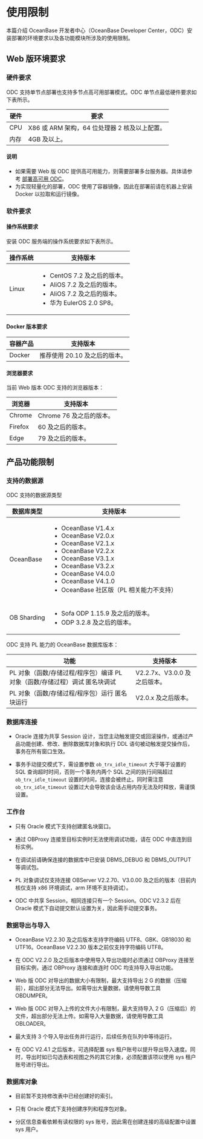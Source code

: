 # 使用限制

本篇介绍 OceanBase 开发者中心（OceanBase Developer Center，ODC）安装部署的环境要求以及各功能模块所涉及的使用限制。

## Web 版环境要求

### 硬件要求

ODC 支持单节点部署也支持多节点高可用部署模式。ODC 单节点最低硬件要求如下表所示。

|硬件|要求|
|------|------|
|CPU|X86 或 ARM 架构，64 位处理器 2 核及以上配置。|
|内存|4GB 及以上。|

<main id="notice" type='explain'>
   <h4>说明</h4>
   <ul>
   <li>如果需要 Web 版 ODC 提供高可用能力，则需要部署多台服务器。具体请参考 <a href="../1600.deployment-guide/400.deploy-the-ha-odc/100.ha-odc-deployment-process.md">部署高可用 ODC</a>。</li>
   <li>为实现轻量化的部署，ODC 使用了容器镜像，因此在部署前请在机器上安装 Docker 以拉取和运行镜像。</li>
   </ul>
</main>

### 软件要求

#### 操作系统要求

安装 ODC 服务端的操作系统要求如下表所示。

|操作系统| 支持版本 |
|----------|--------|
|Linux|<ul><li>CentOS 7.2 及之后的版本。</li><li>AliOS 7.2 及之后的版本。</li><li>AliOS 7.2 及之后的版本。</li><li>华为 EulerOS 2.0 SP8。</li></ul>|

#### Docker 版本要求

|容器产品| 支持版本 |
|----------|--------|
|Docker|推荐使用 20.10 及之后的版本。|

#### 浏览器要求

当前 Web 版本 ODC 支持的浏览器版本：

|   浏览器    |  支持版本|
|----------|---------------------|
| Chrome | Chrome 76 及之后的版本。  |
| Firefox| 60 及之后的版本。|
| Edge| 79 及之后的版本。|

## 产品功能限制

### 支持的数据源

ODC 支持的数据源类型

|  数据库类型  |  支持版本  |
|-----------|-----------|
| OceanBase | <ul><li> OceanBase V1.4.x</li><li> OceanBase V2.0.x</li><li> OceanBase V2.1.x</li><li> OceanBase V2.2.x</li><li> OceanBase V3.1.x</li><li> OceanBase V3.2.x</li>   <li>OceanBase V4.0.0 </li>   <li>OceanBase V4.1.0</li><li>OceanBase 社区版（PL 相关能力不支持）</li></ul>     |
|OB Sharding|<ul><li>Sofa ODP 1.15.9 及之后的版本。</li><li>ODP 3.2.8 及之后的版本。</li></ul>|

ODC 支持 PL 能力的 OceanBase 数据库版本：

|功能  |         支持版本          |
|--------|-----------------------|
| PL 对象（函数/存储过程/程序包）编译 PL 对象（函数/存储过程）调试 匿名块调试 | V2.2.7x、V3.0.0 及之后版本。 |
| PL 对象（函数/存储过程/程序包）运行 匿名块运行| V2.0.x 及之后版本。         |

### 数据库连接

- Oracle 连接为共享 Session 设计，当您主动触发提交或回滚操作，或通过产品功能创建、修改、删除数据库对象和执行 DDL 语句被动触发提交操作后，事务在所有窗口生效。

- 事务手动提交模式下，需设置参数 `ob_trx_idle_timeout` 大于等于设置的 SQL 查询超时时间，否则一个事务内两个 SQL 之间的执行间隔超过 `ob_trx_idle_timeout` 设置的时间，连接会被终止。同时需注意 `ob_trx_idle_timeout` 设置过大会导致该会话占用内存无法及时释放，需谨慎设置。

### 工作台

- 只有 Oracle 模式下支持创建匿名块窗口。

- 通过 OBProxy 连接至目标实例时无法使用调试功能，请在 ODC 中直连到目标实例。

- 在调试前请确保连接的数据库中已安装 DBMS_DEBUG 和 DBMS_OUTPUT 等调试包。

- PL 对象调试仅支持连接 OBServer V2.2.70、V3.0.00 及之后的版本（目前内核仅支持 x86 环境调试，arm 环境不支持调试）。

- ODC 中共享 Session，相同连接只有一个 Session。ODC V2.3.2 后在 Oracle 模式下自动提交默认设置为关，因此需手动提交事务。

### 数据导出与导入

* OceanBase V2.2.30 及之后版本支持字符编码 UTF8、GBK、GB18030 和 UTF16。OceanBase V2.2.30 版本之前仅支持字符编码 UTF8。

* 在 ODC V2.2.0 及之后版本中使用导入导出功能时必须通过 OBProxy 连接至目标实例，通过 OBProxy 连接和直连时 ODC 均支持导入导出功能。

* Web 版 ODC 对导出的数据大小有限制，最大支持导出 2 G 的数据（压缩前），超出部分无法导出。如需导出大量数据，请使用导数工具 OBDUMPER。

* Web 版 ODC 对导入上传的文件大小有限制，最大支持导入 2 G（压缩后）的文件，超出部分无法上传。如需导入大量数据，请使用导数工具 OBLOADER。

* 最大支持 3 个导入导出任务并行运行，后续任务在队列中等待运行。

* 在 ODC V2.4.1 之后版本，可选择配置 sys 租户账号以提升导出导入速度。同时，导出时如已勾选表和视图之外的其它对象，必须配置该项以使用 sys 租户账号进行导出。

### 数据库对象

* 目前暂不支持修改表中已经创建好的索引。

* 只有 Oracle 模式下支持创建序列和程序包对象。

* 分区信息查看依赖有读权限的 sys 账号，因此需在创建连接的高级配置中设置 sys 用户。
